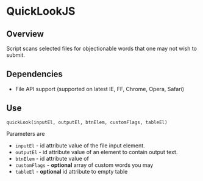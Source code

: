 # QuickLookJS #

## Overview ##
Script scans selected files for objectionable words that one may not wish to submit.

## Dependencies ##
- File API support (supported on latest IE, FF, Chrome, Opera, Safari) 

## Use ##

`quickLook(inputEl, outputEl, btnElem, customFlags, tableEl)`

Parameters are 

+ `inputEl` - id attribute value of the file input element.
+ `outputEl` - id attribute value of an element to contain output text.
+ `btnElem` - id attribute value of 
+ `customFlags` - __optional__ array of custom words you may 
+ `tableEl` -  __optional__ id attribute to empty table 